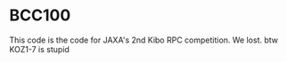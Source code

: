 # BCC100

This code is the code for JAXA's 2nd Kibo RPC competition.
We lost.
btw KOZ1-7 is stupid

